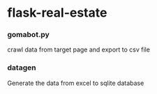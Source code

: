 # flask-real-estate

### gomabot.py

crawl data from target page and export to csv file

### datagen 

Generate the data from excel to sqlite database
